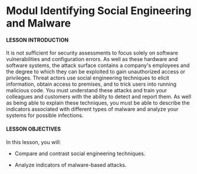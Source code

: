 # Modul Identifying Social Engineering and Malware

#### LESSON INTRODUCTION

It is not sufficient for security assessments to focus solely on software vulnerabilities and configuration errors. As well as these hardware and software systems, the attack surface contains a company's employees and the degree to which they can be exploited to gain unauthorized access or privileges. Threat actors use social engineering techniques to elicit information, obtain access to premises, and to trick users into running malicious code. You must understand these attacks and train your colleagues and customers with the ability to detect and report them. As well as being able to explain these techniques, you must be able to describe the indicators associated with different types of malware and analyze your systems for possible infections.

#### LESSON OBJECTIVES

In this lesson, you will:

-   Compare and contrast social engineering techniques.
    
-   Analyze indicators of malware-based attacks.